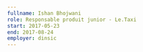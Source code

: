 ```yaml
---
fullname: Ishan Bhojwani
role: Responsable produit junior - Le.Taxi
start: 2017-05-23
end: 2017-08-24
employer: dinsic
---
```

